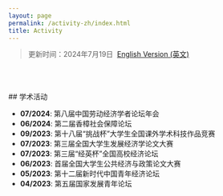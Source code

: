 ```yaml
---
layout: page
permalink: /activity-zh/index.html
title: Activity
---
```


> 更新时间：2024年7月19日&nbsp;  [English Version (英文)](https://fyapeng.com/activity/)



<br>

<br>

<br>
## 学术活动

- **07/2024**: 第八届中国劳动经济学者论坛年会
- **06/2024**: 第二届香樟社会保障论坛
- **09/2023**: 第十八届“挑战杯”大学生全国课外学术科技作品竞赛
- **07/2023**: 第三届全国大学生发展经济学论文大赛
- **07/2023**: 第三届“经英杯”全国高校经济论坛
- **06/2023**: 首届全国大学生公共经济与政策论文大赛
- **05/2023**: 第十二届新时代中国青年经济论坛
- **04/2023**: 第五届国家发展青年论坛

